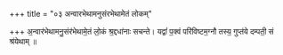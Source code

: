 +++
title = "०३ अन्वारभेथामनुसंरभेथामेतं लोकम्"

+++
अ॒न्वार॑भेथामनु॒संर॑भेथामे॒तं लो॒कं श्र॒द्दधा॑नाः सचन्ते। यद्वां॑ प॒क्वं परि॑विष्टम॒ग्नौ तस्य॒ गुप्त॑ये दम्पती॒ सं श्र॑येथाम् ॥